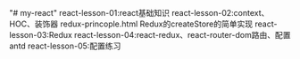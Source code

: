 "# my-react" 
react-lesson-01:react基础知识
react-lesson-02:context、HOC、装饰器
redux-princople.html Redux的createStore的简单实现
react-lesson-03:Redux
react-lesson-04:react-redux、react-router-dom路由、配置antd
react-lesson-05:配置练习